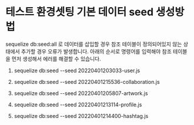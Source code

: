 # 테스트 환경셋팅 기본 데이터 seed 생성방법
sequelize db:seed:all 로 데이터를 삽입할 경우 참조 테이블이 정의되어있지 않는 상태에서 추가할 경우 오류가 발생합니다. 아래의 순서로 명령어를 입력해야 참조 테이블을 먼저 생성해서 에러를 해결할 수 있습니다.

1. sequelize db:seed --seed 20220401203033-user.js

2. sequelize db:seed --seed 20220401215536-collaboration.js

3. sequelize db:seed --seed 20220401205807-artwork.js

4. sequelize db:seed --seed 20220401213114-profile.js

5. sequelize db:seed --seed 20220401214400-hashtag.js

